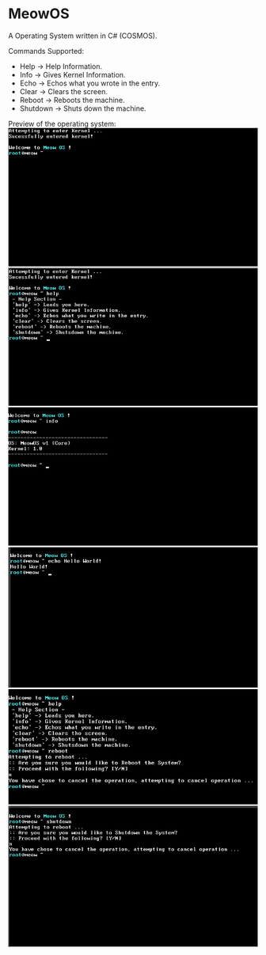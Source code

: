 # MeowOS
 A Operating System written in C# (COSMOS). 

Commands Supported:
- Help -> Help Information.
- Info -> Gives Kernel Information.
- Echo -> Echos what you wrote in the entry.
- Clear -> Clears the screen.
- Reboot -> Reboots the machine.
- Shutdown -> Shuts down the machine.

Preview of the operating system:
![Alt text](images/Image1.PNG?raw=true)
![Alt text](images/Image2.PNG?raw=true)
![Alt text](images/Image3.PNG?raw=true)
![Alt text](images/Image4.PNG?raw=true)
![Alt text](images/Image5.PNG?raw=true)
![Alt text](images/Image6.PNG?raw=true)